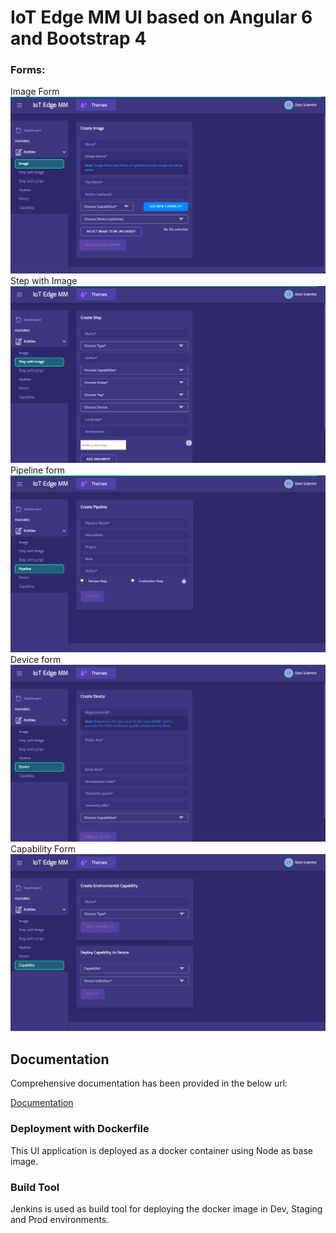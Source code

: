 # IoT Edge MM UI based on Angular 6 and Bootstrap 4

### Forms:
Image Form
![Alt text](images/CCI.png?raw=true "Create Image")
Step with Image
![Alt text](images/CCS2.png?raw=true "Create Step")
Pipeline form
![Alt text](images/CCP.png?raw=true "Create Pipeline")
Device form
![Alt text](images/CCD.png?raw=true "Create Device")
Capability Form
![Alt text](images/CENVCAP.jpg?raw=true "Create Environmental Capability")

## Documentation

Comprehensive documentation has been provided in the below url:

<a target="_blank" href="https://wiki.digital.accenture.com/pages/viewpage.action?pageId=47193747">Documentation</a>

### Deployment with Dockerfile

This UI application is deployed as a docker container using Node as base image.

### Build Tool

Jenkins is used as build tool for deploying the docker image in Dev, Staging and Prod environments.

